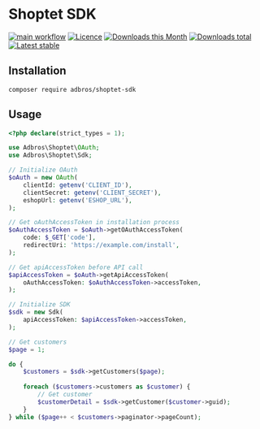 # Shoptet SDK

[![main workflow](https://github.com/adbrosaci/shoptet-sdk/actions/workflows/main.yml/badge.svg)](https://github.com/adbrosaci/shoptet-sdk/actions/workflows/main.yml)
[![Licence](https://img.shields.io/packagist/l/adbros/shoptet-sdk.svg?style=flat-square)](https://packagist.org/packages/adbros/shoptet-sdk)
[![Downloads this Month](https://img.shields.io/packagist/dm/adbros/shoptet-sdk.svg?style=flat-square)](https://packagist.org/packages/adbros/shoptet-sdk)
[![Downloads total](https://img.shields.io/packagist/dt/adbros/shoptet-sdk.svg?style=flat-square)](https://packagist.org/packages/adbros/shoptet-sdk)
[![Latest stable](https://img.shields.io/packagist/v/adbros/shoptet-sdk.svg?style=flat-square)](https://packagist.org/packages/adbros/shoptet-sdk)


## Installation
```shell
composer require adbros/shoptet-sdk
```

## Usage

```php
<?php declare(strict_types = 1);

use Adbros\Shoptet\OAuth;
use Adbros\Shoptet\Sdk;

// Initialize OAuth
$oAuth = new OAuth(
	clientId: getenv('CLIENT_ID'),
	clientSecret: getenv('CLIENT_SECRET'),
	eshopUrl: getenv('ESHOP_URL'),
);

// Get oAuthAccessToken in installation process
$oAuthAccessToken = $oAuth->getOAuthAccessToken(
	code: $_GET['code'],
	redirectUri: 'https://example.com/install',
);

// Get apiAccessToken before API call
$apiAccessToken = $oAuth->getApiAccessToken(
	oAuthAccessToken: $oAuthAccessToken->accessToken,
);

// Initialize SDK
$sdk = new Sdk(
	apiAccessToken: $apiAccessToken->accessToken,
);

// Get customers
$page = 1;

do {
	$customers = $sdk->getCustomers($page);
	
	foreach ($customers->customers as $customer) {
		// Get customer
		$customerDetail = $sdk->getCustomer($customer->guid);
	}
} while ($page++ < $customers->paginator->pageCount);
```
